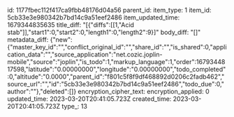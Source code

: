 id: 1177fbec112f417ca9fbb48176d04a56
parent_id: 
item_type: 1
item_id: 5cb33e3e980342b7bd14c9a51eef2486
item_updated_time: 1679344835635
title_diff: "[{\"diffs\":[[1,\"Acid stab\"]],\"start1\":0,\"start2\":0,\"length1\":0,\"length2\":9}]"
body_diff: "[]"
metadata_diff: {"new":{"master_key_id":"","conflict_original_id":"","share_id":"","is_shared":0,"application_data":"","source_application":"net.cozic.joplin-mobile","source":"joplin","is_todo":1,"markup_language":1,"order":1679344817598,"latitude":"0.00000000","longitude":"0.00000000","todo_completed":0,"altitude":"0.0000","parent_id":"f801c5f8f9df468892d0206c2fadb462","source_url":"","id":"5cb33e3e980342b7bd14c9a51eef2486","todo_due":0,"author":""},"deleted":[]}
encryption_cipher_text: 
encryption_applied: 0
updated_time: 2023-03-20T20:41:05.723Z
created_time: 2023-03-20T20:41:05.723Z
type_: 13
